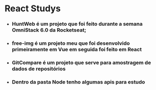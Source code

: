 # React Studys

* ### HuntWeb é um projeto que foi feito durante a semana OmniStack 6.0 da Rocketseat;
* ### free-img é um projeto meu que foi desenvolvido primeiramente em Vue em seguida foi feito em React
* ### GitCompare é um projeto que serve para amostragem de dados de repositórios
* ### Dentro da pasta Node tenho algumas apis para estudo 
